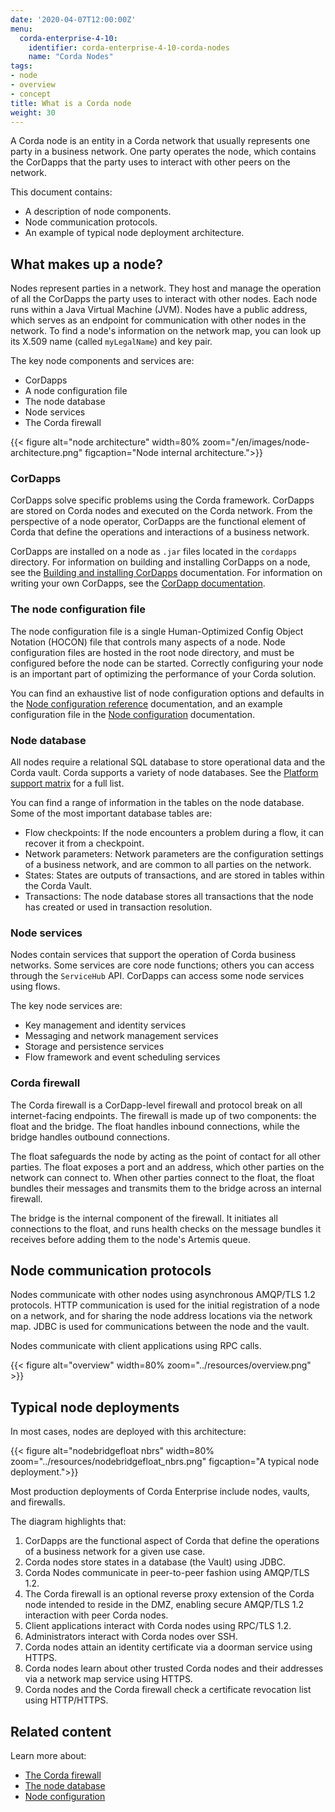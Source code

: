 ```yaml
---
date: '2020-04-07T12:00:00Z'
menu:
  corda-enterprise-4-10:
    identifier: corda-enterprise-4-10-corda-nodes
    name: "Corda Nodes"
tags:
- node
- overview
- concept
title: What is a Corda node
weight: 30
---
```


A Corda node is an entity in a Corda network that usually represents one party in a business network. One party operates the node, which contains the CorDapps that the party uses to interact with other peers on the network.

This document contains:

* A description of node components.
* Node communication protocols.
* An example of typical node deployment architecture.

## What makes up a node?

Nodes represent parties in a network. They host and manage the operation of all the CorDapps the party uses to interact with other nodes. Each node runs within a Java Virtual Machine (JVM). Nodes have a public address, which serves as an endpoint for communication with other nodes in the network. To find a node's information on the network map, you can look up its X.509 name (called `myLegalName`) and key pair.

The key node components and services are:

* CorDapps
* A node configuration file
* The node database
* Node services
* The Corda firewall


{{< figure alt="node architecture" width=80% zoom="/en/images/node-architecture.png" figcaption="Node internal architecture.">}}

### CorDapps

CorDapps solve specific problems using the Corda framework. CorDapps are stored on Corda nodes and executed on the Corda network. From the perspective of a node operator, CorDapps are the functional element of Corda that define the operations and interactions of a business network.

CorDapps are installed on a node as `.jar` files located in the `cordapps` directory. For information on building and installing CorDapps on a node, see the [Building and installing CorDapps](../cordapps/cordapp-build-systems.md) documentation. For information on writing your own CorDapps, see the [CorDapp documentation](../cordapps/cordapp-overview.md).

### The node configuration file

The node configuration file is a single Human-Optimized Config Object Notation (HOCON) file that controls many aspects of a node. Node configuration files are hosted in the root node directory, and must be configured before the node can be started. Correctly configuring your node is an important part of optimizing the performance of your Corda solution.

You can find an exhaustive list of node configuration options and defaults in the [Node configuration reference](setup/corda-configuration-fields.md) documentation, and an example configuration file in the [Node configuration](setup/corda-configuration-file.md) documentation.

### Node database

All nodes require a relational SQL database to store operational data and the Corda vault. Corda supports a variety of node databases. See the [Platform support matrix](../platform-support-matrix.md) for a full list.

You can find a range of information in the tables on the node database. Some of the most important database tables are:

* Flow checkpoints: If the node encounters a problem during a flow, it can recover it from a checkpoint.
* Network parameters: Network parameters are the configuration settings of a business network, and are common to all parties on the network.
* States: States are outputs of transactions, and are stored in tables within the Corda Vault.
* Transactions: The node database stores all transactions that the node has created or used in transaction resolution.

### Node services

Nodes contain services that support the operation of Corda business networks. Some services are core node functions; others you can access through the `ServiceHub` API. CorDapps can access some node services using flows.

The key node services are:

* Key management and identity services
* Messaging and network management services
* Storage and persistence services
* Flow framework and event scheduling services

### Corda firewall

The Corda firewall is a CorDapp-level firewall and protocol break on all internet-facing endpoints. The firewall is made up of two components: the float and the bridge. The float handles inbound connections, while the bridge handles outbound connections.

The float safeguards the node by acting as the point of contact for all other parties. The float exposes a port and an address, which other parties on the network can connect to. When other parties connect to the float, the float bundles their messages and transmits them to the bridge across an internal firewall.

The bridge is the internal component of the firewall. It initiates all connections to the float, and runs health checks on the message bundles it receives before adding them to the node's Artemis queue.

## Node communication protocols

Nodes communicate with other nodes using asynchronous AMQP/TLS 1.2 protocols. HTTP communication is used for the initial registration of a node on a network, and for sharing the node address locations via the network map. JDBC is used for communications between the node and the vault.

Nodes communicate with client applications using RPC calls.

{{< figure alt="overview" width=80% zoom="../resources/overview.png" >}}


## Typical node deployments

In most cases, nodes are deployed with this architecture:

{{< figure alt="nodebridgefloat nbrs" width=80% zoom="../resources/nodebridgefloat_nbrs.png" figcaption="A typical node deployment.">}}

Most production deployments of Corda Enterprise include nodes, vaults, and firewalls.

The diagram highlights that:

1. CorDapps are the functional aspect of Corda that define the operations of a business network for a given use case.
2. Corda nodes store states in a database (the Vault) using JDBC.
3. Corda Nodes communicate in peer-to-peer fashion using AMQP/TLS 1.2.
4. The Corda firewall is an optional reverse proxy extension of the Corda node intended to reside in the DMZ, enabling secure AMQP/TLS 1.2 interaction with peer Corda nodes.
5. Client applications interact with Corda nodes using RPC/TLS 1.2.
6. Administrators interact with Corda nodes over SSH.
7. Corda nodes attain an identity certificate via a doorman service using HTTPS.
8. Corda nodes learn about other trusted Corda nodes and their addresses via a network map service using HTTPS.
9. Corda nodes and the Corda firewall check a certificate revocation list using HTTP/HTTPS.

## Related content

Learn more about:

* [The Corda firewall](corda-firewall-component.md)
* [The node database](operating/node-database.md)
* [Node configuration](setup/corda-configuration-fields.md)
